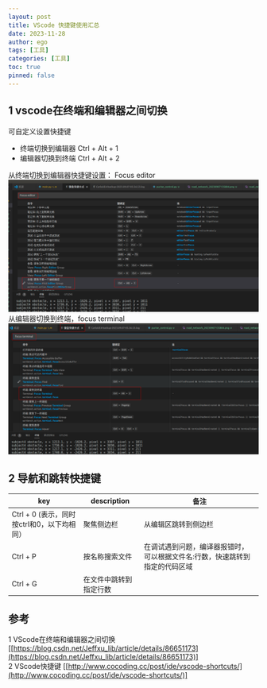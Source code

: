 ```yaml
---
layout: post
title: VScode 快捷键使用汇总
date: 2023-11-28
author: ego
tags: [工具]
categories: [工具]
toc: true
pinned: false
---
```

## 1 vscode在终端和编辑器之间切换
可自定义设置快捷键  

- 终端切换到编辑器 Ctrl + Alt + 1
- 编辑器切换到终端 Ctrl + Alt + 2

从终端切换到编辑器快捷键设置： Focus editor  
![image.png](https://raw.githubusercontent.com/fgc346/image/main/img/1694161150028-bb26844a-2bee-4069-a741-36cda0a5be8d.png)
从编辑器切换到终端，focus terminal  
![image.png](https://raw.githubusercontent.com/fgc346/image/main/img/1694161271204-7b1faa89-989f-4265-9a5c-6470927d325a.png)

## 2 导航和跳转快捷键  

| key | description | 备注 |
| --- | --- | --- |
| Ctrl + 0 (表示，同时按ctrl和0，以下均相同） | 聚焦侧边栏 | 从编辑区跳转到侧边栏 |
| Ctrl + P | 按名称搜索文件 | 在调试遇到问题，编译器报错时，可以根据文件名:行数，快速跳转到指定的代码区域 |
| Ctrl + G | 在文件中跳转到指定行数 |  |

## 参考
1 VScode在终端和编辑器之间切换  [[https://blog.csdn.net/Jeffxu_lib/article/details/86651173](https://blog.csdn.net/Jeffxu_lib/article/details/86651173)]  
2 VScode快捷键 [[http://www.cocoding.cc/post/ide/vscode-shortcuts/](http://www.cocoding.cc/post/ide/vscode-shortcuts/)]
